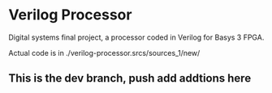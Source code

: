 # Verilog Processor
Digital systems final project, a processor coded in Verilog for Basys 3 FPGA.

Actual code is in ./verilog-processor.srcs/sources_1/new/

## This is the dev branch, push add addtions here
